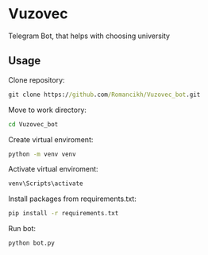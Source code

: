 # Vuzovec
Telegram Bot, that helps with choosing university

## Usage
Clone repository:
```cmd
git clone https://github.com/Romancikh/Vuzovec_bot.git
```

Move to work directory:
```cmd
cd Vuzovec_bot
```

Create virtual enviroment:
```cmd
python -m venv venv
```

Activate virtual enviroment:
```cmd
venv\Scripts\activate
```

Install packages from requirements.txt:
```cmd
pip install -r requirements.txt
```

Run bot:
```cmd
python bot.py
```

